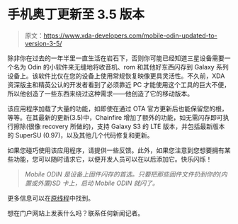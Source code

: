 # 手机奥丁更新至 3.5 版本

> 原文：<https://www.xda-developers.com/mobile-odin-updated-to-version-3-5/>

除非你在过去的一年半里一直生活在岩石下，否则你可能已经知道三星设备需要一个名为 Odin 的小软件来无缝地将收音机、rom 和其他好东西闪存到 Galaxy 系列设备上。该软件比仅在您的设备上使用常规恢复映像更具灵活性。不久前，XDA 资深版主和精英公认的开发者看到了必须靠近 PC 才能使用这个工具的巨大不便，所以他创造了一些东西来绕过这种需求——他创造了它的移动版本。

该应用程序加载了大量的功能，如即使在通过 OTA 官方更新后也能保留您的根，等等。在其最新的更新(3.5)中，Chainfire 增加了额外的功能，如无需闪存即可执行擦除(很像 recovery 所做的)，支持 Galaxy S3 的 LTE 版本，并包括最新版本的 SuperSU (0.97)，以及其他几个代码修复和更新。

如果您碰巧使用该应用程序，请提供一些反馈。此外，如果您注意到您想要拥有某些功能，您可以随时请求它，以便开发人员可以在以后添加它。快乐闪烁！

> *Mobile ODIN 是设备上固件闪存的首选。只要把那些固件文件扔到你的(内置或外置)SD 卡上，启动 Mobile ODIN 就闪了。*

更多信息可以在[原线程](http://forum.xda-developers.com/showthread.php?t=1347899)中找到。

想在门户网站上发表什么吗？联系任何新闻记者。